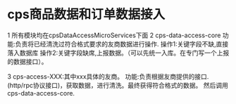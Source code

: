 # cps商品数据和订单数据接入

1 所有模块均在cpsDataAccessMicroServices下面
2 cps-data-access-core
  功能:负责将已经清洗过符合格式要求的友商数据进行操作.
       操作1:关键字段不缺,直接落入数据库
       操作2:关键字段缺席,上报数据。（可以先统一入库。在专门写一个上报的数据接口）。
  
3 cps-access-XXX:其中xxx具体的友商。
  功能:负责根据友商提供的接口.(http/rpc协议接口)，获取数据，进行清洗。最终获得符合格式的数据。
  然后调用cps-data-access-core.